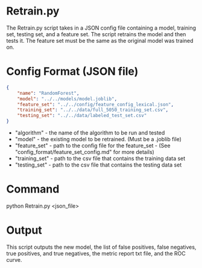 # Retrain.py

The Retrain.py script takes in a JSON config file containing a model, training set, testing set, and a feature set. The script retrains the model and then tests it. The feature set must be the same as the original model was trained on.

# Config Format (JSON file)
```json
{
	"name": "RandomForest",
	"model": "../../models/model.joblib",
	"feature_set": "../../config/feature_config_lexical.json",
	"training_set": "../../data/full_5050_training_set.csv",
	"testing_set": "../../data/labeled_test_set.csv"
}
```
* "algorithm"	- the name of the algorithm to be run and tested
* "model"	- the existing model to be retrained. (Must be a .joblib file)
* "feature_set"	- path to the config file for the feature_set - (See "config_format/feature_set_config.md" for more details)
* "training_set"	- path to the csv file that contains the training data set
* "testing_set"	- path to the csv file that contains the testing data set

# Command

python Retrain.py <json_file>

# Output

This script outputs the new model, the list of false positives, false negatives, true positives, and true negatives, the metric report txt file, and the ROC curve.

